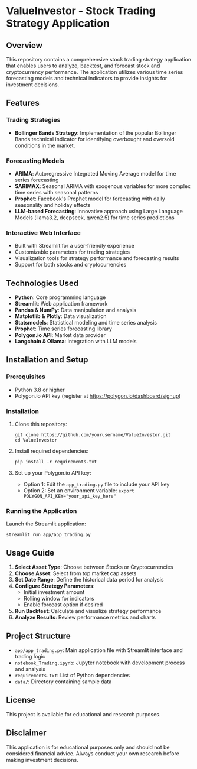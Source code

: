 # ValueInvestor - Stock Trading Strategy Application

## Overview
This repository contains a comprehensive stock trading strategy application that enables users to analyze, backtest, and forecast stock and cryptocurrency performance. The application utilizes various time series forecasting models and technical indicators to provide insights for investment decisions.

## Features

### Trading Strategies
- **Bollinger Bands Strategy**: Implementation of the popular Bollinger Bands technical indicator for identifying overbought and oversold conditions in the market.

### Forecasting Models
- **ARIMA**: Autoregressive Integrated Moving Average model for time series forecasting
- **SARIMAX**: Seasonal ARIMA with exogenous variables for more complex time series with seasonal patterns
- **Prophet**: Facebook's Prophet model for forecasting with daily seasonality and holiday effects
- **LLM-based Forecasting**: Innovative approach using Large Language Models (llama3.2, deepseek, qwen2.5) for time series predictions

### Interactive Web Interface
- Built with Streamlit for a user-friendly experience
- Customizable parameters for trading strategies
- Visualization tools for strategy performance and forecasting results
- Support for both stocks and cryptocurrencies

## Technologies Used
- **Python**: Core programming language
- **Streamlit**: Web application framework
- **Pandas & NumPy**: Data manipulation and analysis
- **Matplotlib & Plotly**: Data visualization
- **Statsmodels**: Statistical modeling and time series analysis
- **Prophet**: Time series forecasting library
- **Polygon.io API**: Market data provider
- **Langchain & Ollama**: Integration with LLM models

## Installation and Setup

### Prerequisites
- Python 3.8 or higher
- Polygon.io API key (register at https://polygon.io/dashboard/signup)

### Installation
1. Clone this repository:
   ```
   git clone https://github.com/yourusername/ValueInvestor.git
   cd ValueInvestor
   ```

2. Install required dependencies:
   ```
   pip install -r requirements.txt
   ```

3. Set up your Polygon.io API key:
   - Option 1: Edit the `app_trading.py` file to include your API key
   - Option 2: Set an environment variable: `export POLYGON_API_KEY="your_api_key_here"`

### Running the Application
Launch the Streamlit application:
```
streamlit run app/app_trading.py
```

## Usage Guide

1. **Select Asset Type**: Choose between Stocks or Cryptocurrencies
2. **Choose Asset**: Select from top market cap assets
3. **Set Date Range**: Define the historical data period for analysis
4. **Configure Strategy Parameters**:
   - Initial investment amount
   - Rolling window for indicators
   - Enable forecast option if desired
5. **Run Backtest**: Calculate and visualize strategy performance
6. **Analyze Results**: Review performance metrics and charts

## Project Structure
- `app/app_trading.py`: Main application file with Streamlit interface and trading logic
- `notebook_Trading.ipynb`: Jupyter notebook with development process and analysis
- `requirements.txt`: List of Python dependencies
- `data/`: Directory containing sample data

## License
This project is available for educational and research purposes.

## Disclaimer
This application is for educational purposes only and should not be considered financial advice. Always conduct your own research before making investment decisions. 